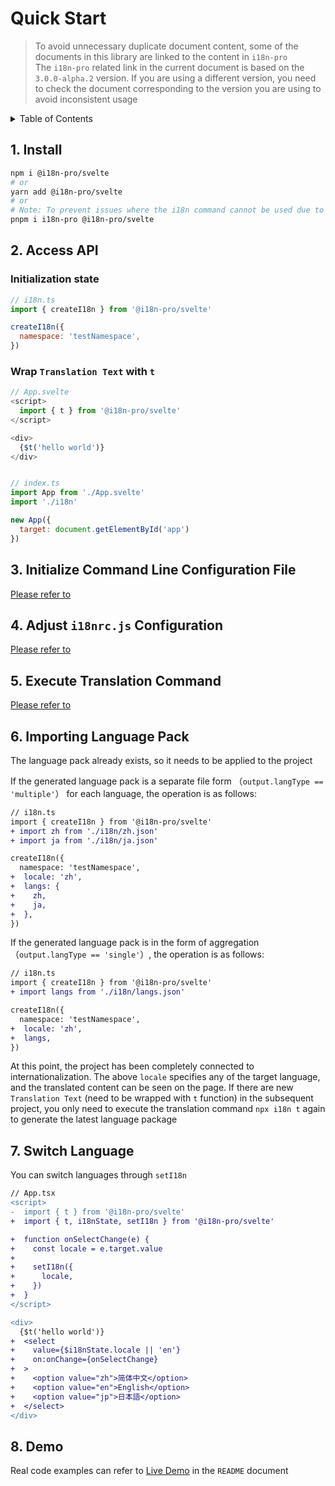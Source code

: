 
# Quick Start

>To avoid unnecessary duplicate document content, some of the documents in this library are linked to the content in  `i18n-pro` <br />The  `i18n-pro`  related link in the current document is based on the  `3.0.0-alpha.2`  version. If you are using a different version, you need to check the document corresponding to the version you are using to avoid inconsistent usage
<details >
  <summary>Table of Contents</summary>

  &emsp;&emsp;[1. Install](#1-install)<br/>
  &emsp;&emsp;[2. Access API](#2-access-api)<br/>
  &emsp;&emsp;&emsp;&emsp;[Initialization state](#initialization-state)<br/>
  &emsp;&emsp;&emsp;&emsp;[Wrap  `Translation Text`  with  `t` ](#wrap--translation-text--with--t)<br/>
  &emsp;&emsp;[3. Initialize Command Line Configuration File](#3-initialize-command-line-configuration-file)<br/>
  &emsp;&emsp;[4. Adjust  `i18nrc.js`  Configuration](#4-adjust--i18nrcjs--configuration)<br/>
  &emsp;&emsp;[5. Execute Translation Command](#5-execute-translation-command)<br/>
  &emsp;&emsp;[6. Importing Language Pack](#6-importing-language-pack)<br/>
  &emsp;&emsp;[7. Switch Language](#7-switch-language)<br/>
  &emsp;&emsp;[8. Demo](#8-demo)<br/>

</details>

## 1. Install

```bash
npm i @i18n-pro/svelte
# or
yarn add @i18n-pro/svelte
# or
# Note: To prevent issues where the i18n command cannot be used due to ghost dependencies, it is essential to install i18n-pro when using pnpm
pnpm i i18n-pro @i18n-pro/svelte
```

## 2. Access API

### Initialization state

```js
// i18n.ts
import { createI18n } from '@i18n-pro/svelte'

createI18n({
  namespace: 'testNamespace',
})
```

### Wrap  `Translation Text`  with  `t` 

```js
// App.svelte
<script>
  import { t } from '@i18n-pro/svelte'
</script>

<div>
  {$t('hello world')}
</div>


// index.ts
import App from './App.svelte'
import './i18n'

new App({
  target: document.getElementById('app')
})
```


## 3. Initialize Command Line Configuration File
[Please refer to](https://github.com/i18n-pro/core/blob/v3.0.0-alpha.2/docs/dist/USAGE.md#3-initialize-command-line-configuration-file)

## 4. Adjust  `i18nrc.js`  Configuration
[Please refer to](https://github.com/i18n-pro/core/blob/v3.0.0-alpha.2/docs/dist/USAGE.md#4-adjust--i18nrcjs--configuration)

## 5. Execute Translation Command
[Please refer to](https://github.com/i18n-pro/core/blob/v3.0.0-alpha.2/docs/dist/USAGE.md#5-execute-translation-command)

## 6. Importing Language Pack
The language pack already exists, so it needs to be applied to the project

If the generated language pack is a separate file form （`output.langType == 'multiple'`） for each language, the operation is as follows:
```diff
// i18n.ts
import { createI18n } from '@i18n-pro/svelte'
+ import zh from './i18n/zh.json'
+ import ja from './i18n/ja.json'

createI18n({
  namespace: 'testNamespace',
+  locale: 'zh',
+  langs: {
+    zh,
+    ja,
+  },
})
```
If the generated language pack is in the form of aggregation （`output.langType == 'single'`）, the operation is as follows:
```diff
// i18n.ts
import { createI18n } from '@i18n-pro/svelte'
+ import langs from './i18n/langs.json'

createI18n({
  namespace: 'testNamespace',
+  locale: 'zh',
+  langs,
})
```
At this point, the project has been completely connected to internationalization. The above  `locale`  specifies any of the target language, and the translated content can be seen on the page. If there are new  `Translation Text`  (need to be wrapped with  `t`  function) in the subsequent project, you only need to execute the translation command  `npx i18n t`  again to generate the latest language package

## 7. Switch Language
You can switch languages through  `setI18n` 
```diff
// App.tsx
<script>
-  import { t } from '@i18n-pro/svelte'
+  import { t, i18nState, setI18n } from '@i18n-pro/svelte'

+  function onSelectChange(e) {
+    const locale = e.target.value
+
+    setI18n({
+      locale,
+    })
+  }
</script>

<div>
  {$t('hello world')}
+  <select
+    value={$i18nState.locale || 'en'}
+    on:onChange={onSelectChange}
+  >
+    <option value="zh">简体中文</option>
+    <option value="en">English</option>
+    <option value="jp">日本語</option>
+  </select>
</div>
```


## 8. Demo
Real code examples can refer to  [Live Demo](https://github.com/i18n-pro/svelte/tree/v2.0.0-alpha.0#live-demo)  in the  `README`  document